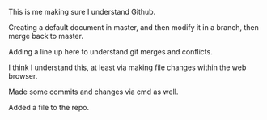 This is me making sure I understand Github.

Creating a default document in master, and then modify it in a branch, then merge back to master.

Adding a line up here to understand git merges and conflicts.

I think I understand this, at least via making file changes within the web browser.

Made some commits and changes via cmd as well.

Added a file to the repo.
